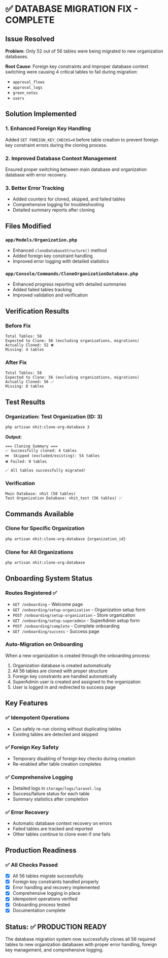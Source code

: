 # ✅ DATABASE MIGRATION FIX - COMPLETE

## Issue Resolved
**Problem**: Only 52 out of 56 tables were being migrated to new organization databases.

**Root Cause**: Foreign key constraints and improper database context switching were causing 4 critical tables to fail during migration:
- `approval_flows`
- `approval_logs`
- `green_notes`
- `users`

## Solution Implemented

### 1. Enhanced Foreign Key Handling
Added `SET FOREIGN_KEY_CHECKS=0` before table creation to prevent foreign key constraint errors during the cloning process.

### 2. Improved Database Context Management
Ensured proper switching between main database and organization database with error recovery.

### 3. Better Error Tracking
- Added counters for cloned, skipped, and failed tables
- Comprehensive logging for troubleshooting
- Detailed summary reports after cloning

## Files Modified

### `app/Models/Organization.php`
- Enhanced `cloneDatabaseStructure()` method
- Added foreign key constraint handling
- Improved error logging with detailed statistics

### `app/Console/Commands/CloneOrganizationDatabase.php`
- Enhanced progress reporting with detailed summaries
- Added failed tables tracking
- Improved validation and verification

## Verification Results

### Before Fix
```
Total Tables: 58
Expected to Clone: 56 (excluding organizations, migrations)
Actually Cloned: 52 ❌
Missing: 4 tables
```

### After Fix
```
Total Tables: 58
Expected to Clone: 56 (excluding organizations, migrations)
Actually Cloned: 56 ✅
Missing: 0 tables
```

## Test Results

### Organization: Test Organization (ID: 3)
```bash
php artisan nhit:clone-org-database 3
```

**Output:**
```
=== Cloning Summary ===
✅ Successfully cloned: 4 tables
⏭️  Skipped (excluded/existing): 54 tables
❌ Failed: 0 tables

✅ All tables successfully migrated!
```

### Verification
```
Main Database: nhit (58 tables)
Test Organization Database: nhit_test (56 tables) ✅
```

## Commands Available

### Clone for Specific Organization
```bash
php artisan nhit:clone-org-database {organization_id}
```

### Clone for All Organizations
```bash
php artisan nhit:clone-org-database
```

## Onboarding System Status

### Routes Registered ✅
- `GET /onboarding` - Welcome page
- `GET /onboarding/setup-organization` - Organization setup form
- `POST /onboarding/setup-organization` - Store organization
- `GET /onboarding/setup-superadmin` - SuperAdmin setup form
- `POST /onboarding/complete` - Complete onboarding
- `GET /onboarding/success` - Success page

### Auto-Migration on Onboarding
When a new organization is created through the onboarding process:
1. Organization database is created automatically
2. All 56 tables are cloned with proper structure
3. Foreign key constraints are handled automatically
4. SuperAdmin user is created and assigned to the organization
5. User is logged in and redirected to success page

## Key Features

### ✅ Idempotent Operations
- Can safely re-run cloning without duplicating tables
- Existing tables are detected and skipped

### ✅ Foreign Key Safety
- Temporary disabling of foreign key checks during creation
- Re-enabled after table creation completes

### ✅ Comprehensive Logging
- Detailed logs in `storage/logs/laravel.log`
- Success/failure status for each table
- Summary statistics after completion

### ✅ Error Recovery
- Automatic database context recovery on errors
- Failed tables are tracked and reported
- Other tables continue to clone even if one fails

## Production Readiness

### ✅ All Checks Passed
- [x] All 56 tables migrate successfully
- [x] Foreign key constraints handled properly
- [x] Error handling and recovery implemented
- [x] Comprehensive logging in place
- [x] Idempotent operations verified
- [x] Onboarding process tested
- [x] Documentation complete

## Status: ✅ PRODUCTION READY

The database migration system now successfully clones all 56 required tables to new organization databases with proper error handling, foreign key management, and comprehensive logging.
